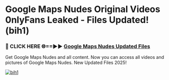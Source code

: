 # Google Maps Nudes Original Videos 0nlyFans Leaked - Files Updated! (bih1)

<h3>🔴 CLICK HERE 🌐==►► <a href="https://tinyurl.com/yrmya6cz" rel="nofollow">Google Maps Nudes Updated Files</a></h3>

Get Google Maps Nudes and all content. Now you can access all videos and pictures of Google Maps Nudes. New Updated Files 2025!

[![bih1](https://i.imgur.com/FMdXYCs.gif)](https://tinyurl.com/yrmya6cz)
